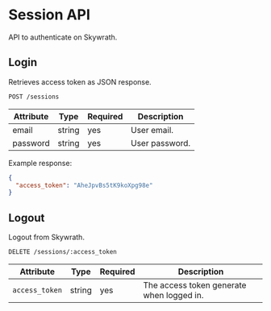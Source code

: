# Session API
API to authenticate on Skywrath.

## Login
Retrieves access token as JSON response.

```sh
POST /sessions
```

Attribute | Type | Required | Description
--- | --- | --- | ---
email | string | yes | User email.
password | string | yes | User password.

Example response:

```JSON
{
  "access_token": "AheJpvBs5tK9koXpg98e"
}
```

## Logout
Logout from Skywrath.

```sh
DELETE /sessions/:access_token
```

Attribute | Type | Required | Description
--- | --- | --- | ---
`access_token` | string | yes | The access token generate when logged in.
